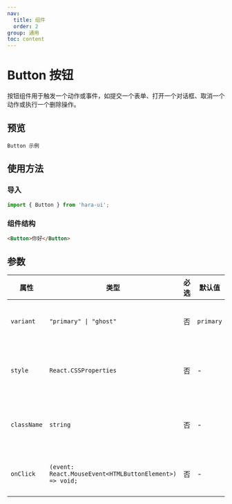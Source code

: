 ```yaml
---
nav:
  title: 组件
  order: 2
group: 通用
toc: content
---
```


# Button 按钮

按钮组件用于触发一个动作或事件，如提交一个表单、打开一个对话框、取消一个动作或执行一个删除操作。

## 预览

<code src="./demo/base.tsx">Button 示例</code>

## 使用方法

### 导入

```jsx | pure
import { Button } from 'hara-ui';
```

### 组件结构

```html | pure
<Button>你好</Button>
```

## 参数

| 属性      | 类型                                                    | 必选 | 默认值    | 描述       |
| --------- | ------------------------------------------------------- | ---- | --------- | ---------- |
| `variant`   | `"primary" \| "ghost"`                                  | 否   | `primary` | 按钮类型   |
| `style`     | `React.CSSProperties`                                   | 否   | -         | 自定义样式 |
| `className` | `string`                                                | 否   | -         | 自定义类名 |
| `onClick`   | `(event: React.MouseEvent<HTMLButtonElement>) => void;` | 否   | -         | 点击事件   |
